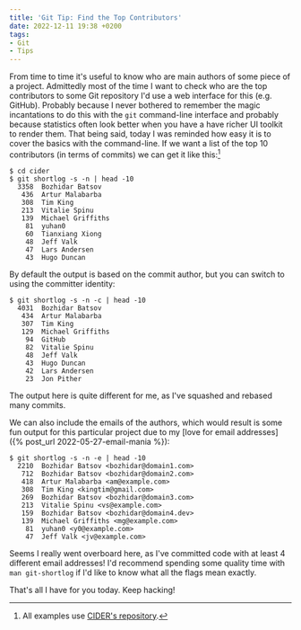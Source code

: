 ```yaml
---
title: 'Git Tip: Find the Top Contributors'
date: 2022-12-11 19:38 +0200
tags:
- Git
- Tips
---
```


From time to time it's useful to know who are main authors of some piece of a
project.  Admittedly most of the time I want to check who are the top
contributors to some Git repository I'd use a web interface for this
(e.g. GitHub).  Probably because I never bothered to remember the magic
incantations to do this with the `git` command-line interface and probably
because statistics often look better when you have a have richer UI toolkit to
render them. That being said, today I was reminded how easy it is to cover the basics
with the command-line. If we want a list of the top 10 contributors (in terms of
commits) we can get it like this:[^1]

``` shellsession
$ cd cider
$ git shortlog -s -n | head -10
  3358  Bozhidar Batsov
   436  Artur Malabarba
   308  Tim King
   213  Vitalie Spinu
   139  Michael Griffiths
    81  yuhan0
    60  Tianxiang Xiong
    48  Jeff Valk
    47  Lars Andersen
    43  Hugo Duncan
```

By default the output is based on the commit author, but you can switch to using the committer identity:

``` shellsession
$ git shortlog -s -n -c | head -10
  4031  Bozhidar Batsov
   434  Artur Malabarba
   307  Tim King
   129  Michael Griffiths
    94  GitHub
    82  Vitalie Spinu
    48  Jeff Valk
    43  Hugo Duncan
    42  Lars Andersen
    23  Jon Pither
```

The output here is quite different for me, as I've squashed and rebased many commits.

We can also include the emails of the authors, which would result is some fun output for this particular project due to my [love for email addresses]({% post_url 2022-05-27-email-mania %}):

``` shellsession
$ git shortlog -s -n -e | head -10
  2210  Bozhidar Batsov <bozhidar@domain1.com>
   712  Bozhidar Batsov <bozhidar@domain2.com>
   418  Artur Malabarba <am@example.com>
   308  Tim King <kingtim@gmail.com>
   269  Bozhidar Batsov <bozhidar@domain3.com>
   213  Vitalie Spinu <vs@example.com>
   159  Bozhidar Batsov <bozhidar@domain4.dev>
   139  Michael Griffiths <mg@example.com>
    81  yuhan0 <y0@example.com>
    47  Jeff Valk <jv@example.com>
```

Seems I really went overboard here, as I've committed code with at least 4 different email addresses!
I'd recommend spending some quality time with `man git-shortlog` if I'd like to know what all the flags mean exactly.

That's all I have for you today. Keep hacking!

[^1]: All examples use [CIDER's repository](https://github.com/clojure-emacs/cider).
